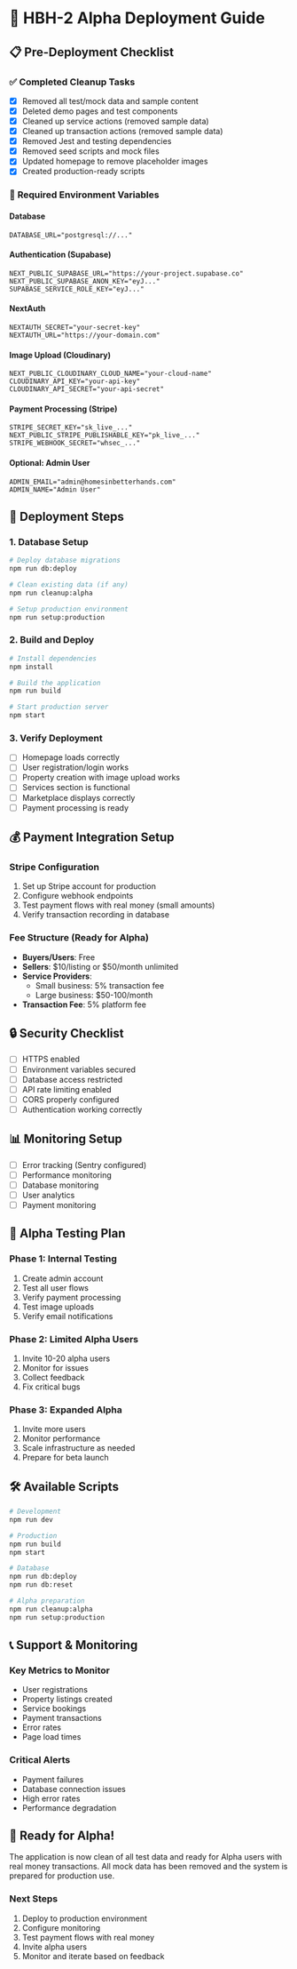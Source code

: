 # 🚀 HBH-2 Alpha Deployment Guide

## 📋 Pre-Deployment Checklist

### ✅ **Completed Cleanup Tasks**
- [x] Removed all test/mock data and sample content
- [x] Deleted demo pages and test components
- [x] Cleaned up service actions (removed sample data)
- [x] Cleaned up transaction actions (removed sample data)
- [x] Removed Jest and testing dependencies
- [x] Removed seed scripts and mock files
- [x] Updated homepage to remove placeholder images
- [x] Created production-ready scripts

### 🔧 **Required Environment Variables**

#### **Database**
```env
DATABASE_URL="postgresql://..."
```

#### **Authentication (Supabase)**
```env
NEXT_PUBLIC_SUPABASE_URL="https://your-project.supabase.co"
NEXT_PUBLIC_SUPABASE_ANON_KEY="eyJ..."
SUPABASE_SERVICE_ROLE_KEY="eyJ..."
```

#### **NextAuth**
```env
NEXTAUTH_SECRET="your-secret-key"
NEXTAUTH_URL="https://your-domain.com"
```

#### **Image Upload (Cloudinary)**
```env
NEXT_PUBLIC_CLOUDINARY_CLOUD_NAME="your-cloud-name"
CLOUDINARY_API_KEY="your-api-key"
CLOUDINARY_API_SECRET="your-api-secret"
```

#### **Payment Processing (Stripe)**
```env
STRIPE_SECRET_KEY="sk_live_..."
NEXT_PUBLIC_STRIPE_PUBLISHABLE_KEY="pk_live_..."
STRIPE_WEBHOOK_SECRET="whsec_..."
```

#### **Optional: Admin User**
```env
ADMIN_EMAIL="admin@homesinbetterhands.com"
ADMIN_NAME="Admin User"
```

## 🚀 **Deployment Steps**

### 1. **Database Setup**
```bash
# Deploy database migrations
npm run db:deploy

# Clean existing data (if any)
npm run cleanup:alpha

# Setup production environment
npm run setup:production
```

### 2. **Build and Deploy**
```bash
# Install dependencies
npm install

# Build the application
npm run build

# Start production server
npm start
```

### 3. **Verify Deployment**
- [ ] Homepage loads correctly
- [ ] User registration/login works
- [ ] Property creation with image upload works
- [ ] Services section is functional
- [ ] Marketplace displays correctly
- [ ] Payment processing is ready

## 💰 **Payment Integration Setup**

### **Stripe Configuration**
1. Set up Stripe account for production
2. Configure webhook endpoints
3. Test payment flows with real money (small amounts)
4. Verify transaction recording in database

### **Fee Structure (Ready for Alpha)**
- **Buyers/Users**: Free
- **Sellers**: $10/listing or $50/month unlimited
- **Service Providers**: 
  - Small business: 5% transaction fee
  - Large business: $50-100/month
- **Transaction Fee**: 5% platform fee

## 🔒 **Security Checklist**
- [ ] HTTPS enabled
- [ ] Environment variables secured
- [ ] Database access restricted
- [ ] API rate limiting enabled
- [ ] CORS properly configured
- [ ] Authentication working correctly

## 📊 **Monitoring Setup**
- [ ] Error tracking (Sentry configured)
- [ ] Performance monitoring
- [ ] Database monitoring
- [ ] User analytics
- [ ] Payment monitoring

## 🎯 **Alpha Testing Plan**

### **Phase 1: Internal Testing**
1. Create admin account
2. Test all user flows
3. Verify payment processing
4. Test image uploads
5. Verify email notifications

### **Phase 2: Limited Alpha Users**
1. Invite 10-20 alpha users
2. Monitor for issues
3. Collect feedback
4. Fix critical bugs

### **Phase 3: Expanded Alpha**
1. Invite more users
2. Monitor performance
3. Scale infrastructure as needed
4. Prepare for beta launch

## 🛠 **Available Scripts**

```bash
# Development
npm run dev

# Production
npm run build
npm start

# Database
npm run db:deploy
npm run db:reset

# Alpha preparation
npm run cleanup:alpha
npm run setup:production
```

## 📞 **Support & Monitoring**

### **Key Metrics to Monitor**
- User registrations
- Property listings created
- Service bookings
- Payment transactions
- Error rates
- Page load times

### **Critical Alerts**
- Payment failures
- Database connection issues
- High error rates
- Performance degradation

## 🎉 **Ready for Alpha!**

The application is now clean of all test data and ready for Alpha users with real money transactions. All mock data has been removed and the system is prepared for production use.

### **Next Steps**
1. Deploy to production environment
2. Configure monitoring
3. Test payment flows with real money
4. Invite alpha users
5. Monitor and iterate based on feedback
